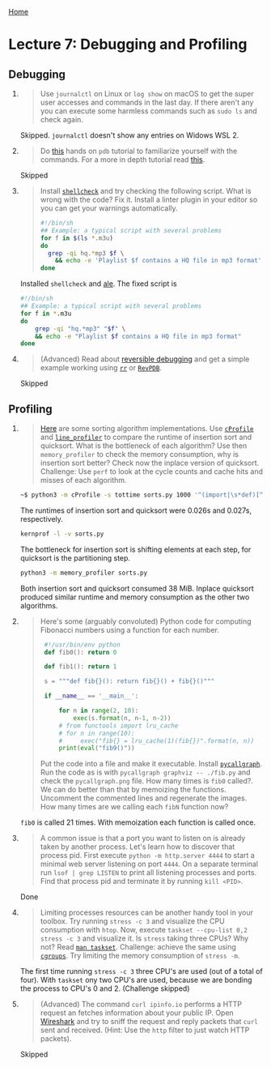 [Home](REDAME.md)

# Lecture 7: Debugging and Profiling

## Debugging
1. > Use `journalctl` on Linux or `log show` on macOS to get the super user accesses and commands in the last day.
	> If there aren't any you can execute some harmless commands such as `sudo ls` and check again.
	> 
	Skipped. `journalctl` doesn't show any entries on Widows WSL 2.
1. > Do [this](https://github.com/spiside/pdb-tutorial) hands on `pdb` tutorial to familiarize yourself with the commands. For a more in depth tutorial read [this](https://realpython.com/python-debugging-pdb).
	> 
	Skipped
1. > Install [`shellcheck`](https://www.shellcheck.net/) and try checking the following script. What is wrong with the code? Fix it. Install a linter plugin in your editor so you can get your warnings automatically.
	> 
	>    ```bash
	>    #!/bin/sh
	>    ## Example: a typical script with several problems
	>    for f in $(ls *.m3u)
	>    do
	>      grep -qi hq.*mp3 $f \
	>        && echo -e 'Playlist $f contains a HQ file in mp3 format'
	>    done
	>    ```
	> 
	Installed `shellcheck` and [ale](https://vimawesome.com/plugin/ale). The fixed script is
	```bash
	#!/bin/sh	
	## Example: a typical script with several problems
	for f in *.m3u
	do
		grep -qi "hq.*mp3" "$f" \
		&& echo -e "Playlist $f contains a HQ file in mp3 format"
	done
	```
1. > (Advanced) Read about [reversible debugging](https://undo.io/resources/reverse-debugging-whitepaper/) and get a simple example working using [`rr`](https://rr-project.org/) or [`RevPDB`](https://morepypy.blogspot.com/2016/07/reverse-debugging-for-python.html).
	>
	Skipped
## Profiling

1. > [Here](/static/files/sorts.py) are some sorting algorithm implementations. Use [`cProfile`](https://docs.python.org/3/library/profile.html) and [`line_profiler`](https://github.com/rkern/line_profiler) to compare the runtime of insertion sort and quicksort. What is the bottleneck of each algorithm? Use then `memory_profiler` to check the memory consumption, why is insertion sort better? Check now the inplace version of quicksort. Challenge: Use `perf` to look at the cycle counts and cache hits and misses of each algorithm.
	>
	```bash
	~$ python3 -m cProfile -s tottime sorts.py 1000 '^(import|\s*def)[^,]*$ *.py | less
	```
	The runtimes of insertion sort and quicksort were 0.026s and 0.027s, respectively.
	```bash
	kernprof -l -v sorts.py
	```
	The bottleneck for insertion sort is shifting elements at each step, for quicksort is the partitioning step.
	```bash
	python3 -m memory_profiler sorts.py
	```
	Both insertion sort and quicksort consumed 38 MiB.
	Inplace quicksort produced similar runtime and memory consumption as the other two algorithms.
1. > Here's some (arguably convoluted) Python code for computing Fibonacci numbers using a function for each number.
	> 
	>   ```python
	>    #!/usr/bin/env python
	>    def fib0(): return 0
	> 
	>    def fib1(): return 1
	> 
	>    s = """def fib{}(): return fib{}() + fib{}()"""
	> 
	>    if __name__ == '__main__':
	> 
	>        for n in range(2, 10):
	>            exec(s.format(n, n-1, n-2))
	>        # from functools import lru_cache
	>        # for n in range(10):
	>        #     exec("fib{} = lru_cache(1)(fib{})".format(n, n))
	>        print(eval("fib9()"))
	>    ```
	> 
	>    Put the code into a file and make it executable. Install [`pycallgraph`](http://pycallgraph.slowchop.com/en/master/). Run the code as is with `pycallgraph graphviz -- ./fib.py` and check the `pycallgraph.png` file. How many times is `fib0` called?. We can do better than that by memoizing the functions. Uncomment the commented lines and regenerate the images. How many times are we calling each `fibN` function now?
	> 
	`fib0` is called 21 times. With memoization each function is called once.
1. > A common issue is that a port you want to listen on is already taken by another process. Let's learn how to discover that process pid. First execute `python -m http.server 4444` to start a minimal web server listening on port `4444`. On a separate terminal run `lsof | grep LISTEN` to print all listening processes and ports. Find that process pid and terminate it by running `kill <PID>`.
	> 
	Done
1. > Limiting processes resources can be another handy tool in your toolbox.
	> Try running `stress -c 3` and visualize the CPU consumption with `htop`. Now, execute `taskset --cpu-list 0,2 stress -c 3` and visualize it. Is `stress` taking three CPUs? Why not? Read [`man taskset`](https://www.man7.org/linux/man-pages/man1/taskset.1.html).
	> Challenge: achieve the same using [`cgroups`](https://www.man7.org/linux/man-pages/man7/cgroups.7.html). Try limiting the memory consumption of `stress -m`.
	> 
	The first time running `stress -c 3` three CPU's are used (out of a total of four). With `taskset` ony two CPU's are used, because we are bonding the process to CPU's 0 and 2. (Challenge skipped)
1. > (Advanced) The command `curl ipinfo.io` performs a HTTP request an fetches information about your public IP. Open [Wireshark](https://www.wireshark.org/) and try to sniff the request and reply packets that `curl` sent and received. (Hint: Use the `http` filter to just watch HTTP packets).
	>
	Skipped
